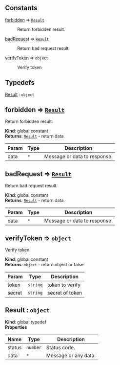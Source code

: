 ## Constants

<dl>
<dt><a href="#forbidden">forbidden</a> ⇒ <code><a href="#Result">Result</a></code></dt>
<dd><p>Return forbidden result.</p>
</dd>
<dt><a href="#badRequest">badRequest</a> ⇒ <code><a href="#Result">Result</a></code></dt>
<dd><p>Return bad request result.</p>
</dd>
<dt><a href="#verifyToken">verifyToken</a> ⇒ <code>object</code></dt>
<dd><p>Verify token</p>
</dd>
</dl>

## Typedefs

<dl>
<dt><a href="#Result">Result</a> : <code>object</code></dt>
<dd></dd>
</dl>

<a name="forbidden"></a>

## forbidden ⇒ [<code>Result</code>](#Result)
Return forbidden result.

**Kind**: global constant  
**Returns**: [<code>Result</code>](#Result) - return data.  

| Param | Type | Description |
| --- | --- | --- |
| data | <code>\*</code> | Message or data to response. |

<a name="badRequest"></a>

## badRequest ⇒ [<code>Result</code>](#Result)
Return bad request result.

**Kind**: global constant  
**Returns**: [<code>Result</code>](#Result) - return data.  

| Param | Type | Description |
| --- | --- | --- |
| data | <code>\*</code> | Message or data to response. |

<a name="verifyToken"></a>

## verifyToken ⇒ <code>object</code>
Verify token

**Kind**: global constant  
**Returns**: <code>object</code> - return object or false  

| Param | Type | Description |
| --- | --- | --- |
| token | <code>string</code> | token to verify |
| secret | <code>string</code> | secret of token |

<a name="Result"></a>

## Result : <code>object</code>
**Kind**: global typedef  
**Properties**

| Name | Type | Description |
| --- | --- | --- |
| status | <code>number</code> | Status code. |
| data | <code>\*</code> | Message or any data. |

